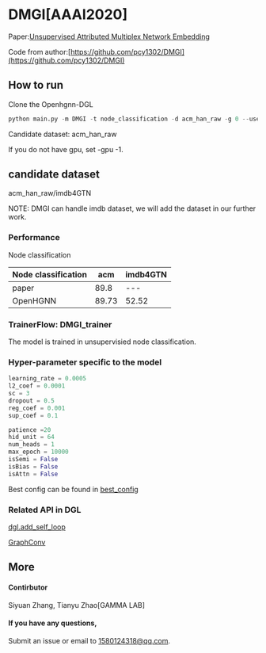 # DMGI[AAAI2020]

Paper:[Unsupervised Attributed Multiplex Network Embedding](https://ojs.aaai.org//index.php/AAAI/article/view/5985)

Code from author:[https://github.com/pcy1302/DMGI](https://github.com/pcy1302/DMGI)

## How to run

Clone the Openhgnn-DGL

```python
python main.py -m DMGI -t node_classification -d acm_han_raw -g 0 --use_best_config
```

Candidate dataset: acm_han_raw

If you do not have gpu, set -gpu -1.

## candidate dataset

acm_han_raw/imdb4GTN

NOTE: DMGI can handle imdb dataset, we will add the dataset in our further work.

### Performance

Node classification 

| Node classification | acm   | imdb4GTN |
| ------------------- | ----- | -------- |
| paper               | 89.8  | ---      |
| OpenHGNN            | 89.73 | 52.52    |

### TrainerFlow: DMGI_trainer

The model is  trained in unsupervisied node classification.

### Hyper-parameter specific to the model

```python
learning_rate = 0.0005
l2_coef = 0.0001
sc = 3
dropout = 0.5
reg_coef = 0.001
sup_coef = 0.1

patience =20
hid_unit = 64
num_heads = 1
max_epoch = 10000
isSemi = False
isBias = False
isAttn = False
```

Best config can be found in  [best_config](../../utils/best_config.py)

### Related API in DGL

[dgl.add_self_loop](https://docs.dgl.ai/generated/dgl.add_self_loop.html?highlight=add_self#dgl.add_self_loop)

[GraphConv](https://docs.dgl.ai/en/latest/api/python/nn.pytorch.html?#graphconv)

## More

#### Contirbutor

Siyuan Zhang, Tianyu Zhao[GAMMA LAB]

#### If you have any questions,

Submit an issue or email to [1580124318@qq.com](mailto:1580124318@qq.com).
